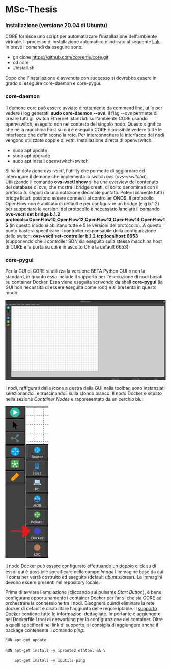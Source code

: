 # MSc-Thesis

### Installazione (versione 20.04 di Ubuntu)

CORE fornisce uno script per automatizzare l'installazione dell'ambiente virtuale. Il processo di installazione automatico è indicato al seguente [link](https://coreemu.github.io/core/install.html#automated-install). In breve i comandi da eseguire sono:
* git clone https://github.com/coreemu/core.git
*  cd core
* ./install.sh 

Dopo che l'installazione è avvenuta con successo si dovrebbe essere in grado di eseguire core-daemon e core-pygui. 

### core-daemon 

Il demone core può essere avviato direttamente da command line, utile per vedere i log generati: **sudo core-daemon --ovs**. Il flag *--ovs* permette di creare tutti gli switch Ethernet istanziati sull'ambiente CORE usando openvswitch, eseguito non nel contesto del singolo nodo. Questo significa che nella macchina host su cui è eseguito CORE è possibile vedere tutte le interfacce che definiscono la rete. Per interconnettere le interfacce dei nodi vengono utilizzate coppie di *veth*.
Installazione diretta di openvswitch:
* sudo apt update
* sudo apt upgrade
* sudo apt install openvswitch-switch

Si ha in dotazione *ovs-vsctl*, l'utility che permette di aggiornare ed interrogare il demone che implementa lo switch ovs (*ovs-vswitchd*). Utilizzando il comando **ovs-vsctl show** si ha una overview del contenuto del database di ovs, che mostra i bridge creati, di solito denominati con il prefisso *b.* seguiti da una notazione decimale puntata. Potenzialmente tutti i bridge listati possono essere connessi al controller ONOS. Il protocollo OpenFlow non è abilitato di default e per configurare un bridge (e.g b.1.2) per supportare le versioni del protocollo è necessario lanciare il comando **ovs-vsctl set bridge b.1.2 protocols=OpenFlow10,OpenFlow12,OpenFlow13,OpenFlow14,OpenFlow15** (in questo modo si abilitano tutte e 5 le versioni del protocollo). A questo punto basterà specificare il controller responsabile della configurazione dello switch: **ovs-vsctl set-controller b.1.2 tcp:localhost:6653** (supponendo che il controller SDN sia eseguito sulla stessa macchina host di CORE e la porta su cui è in ascolto OF è la default 6653).

### core-pygui

Per la GUI di CORE si utilizza la versione BETA Python GUI e non la standard, in quanto essa include il supporto per l'esecuzione di nodi basati su container Docker. Essa viene eseguita scrivendo da shell **core-pygui** (la GUI non necessita di essere eseguita come root) e si presenta in questo modo:

![](images/CORE%20GUI.png)

I nodi, raffigurati dalle icone a destra della GUI nella toolbar, sono instanziati selezionandoli e trascinandoli sulla sfondo bianco. Il nodo Docker è situato nella sezione *Container Nodes* e rappresentato da un cerchio blu:

![](images/Toolbar%20GUI%20CORE_1.png)

Il nodo Docker può essere configurato effettuando un doppio click su di esso: qui è possibile specificare nella campo *Image*  l'immagine base da cui il container verrà costruito ed eseguito (default *ubuntu:latest*). Le immagini devono essere presenti nel repository locale.

Prima di avviare l'emulazione (cliccando sul pulsante *Start Button*), è bene configurare opportunamente i container Docker per far si che sia CORE ad orchestrare la connessione tra i nodi. Bisognerà quindi eliminare la rete docker di default e disabilitare l'aggiunta delle regole iptable. Il [supporto Docker](https://github.com/coreemu/core/tree/master/daemon/examples/docker) contiene tutte le informazioni dettagliate. Importante è aggiungere nei Dockerfile i tool di networking per la configurazione del container. Oltre a quelli specificati nel link di supporto, si consiglia di aggiungere anche il package contenente il comando *ping*:
``` 
RUN apt-get update

RUN apt-get install -y iproute2 ethtool && \ 

    apt-get install -y iputils-ping
```



